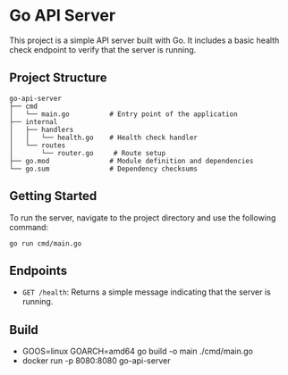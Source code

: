 # Go API Server

This project is a simple API server built with Go. It includes a basic health check endpoint to verify that the server is running.

## Project Structure

```
go-api-server
├── cmd
│   └── main.go          # Entry point of the application
├── internal
│   ├── handlers
│   │   └── health.go    # Health check handler
│   └── routes
│       └── router.go     # Route setup
├── go.mod               # Module definition and dependencies
└── go.sum               # Dependency checksums
```

## Getting Started

To run the server, navigate to the project directory and use the following command:

```
go run cmd/main.go
```

## Endpoints

- `GET /health`: Returns a simple message indicating that the server is running.

## Build

- GOOS=linux GOARCH=amd64 go build -o main ./cmd/main.go
- docker run -p 8080:8080 go-api-server